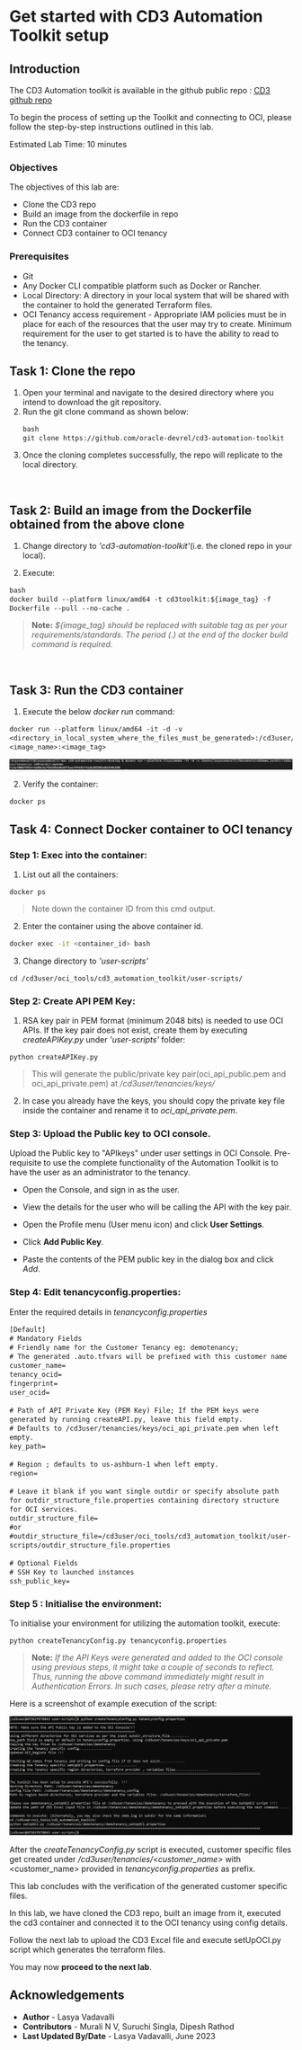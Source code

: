 # Get started with CD3 Automation Toolkit setup

## **Introduction**

The CD3 Automation toolkit is available in the github public repo : [CD3 github repo](https://github.com/oracle-devrel/cd3-automation-toolkit)  


To begin the process of setting up the Toolkit and connecting to OCI, please follow the step-by-step instructions outlined in this lab.

Estimated Lab Time: 10 minutes
<br>

### Objectives

The objectives of this lab are:

- Clone the CD3 repo
- Build an image from the dockerfile in repo
- Run the CD3 container
- Connect CD3 container to OCI tenancy

### Prerequisites

- Git 
- Any Docker CLI compatible platform such as Docker or Rancher.
- Local Directory: A directory in your local system that will be shared with the container to hold the generated Terraform files.
- OCI Tenancy access requirement - Appropriate IAM policies must be in place for each of the resources that the user may try to create. Minimum requirement for the user to get started is to have the ability to read to the tenancy.
 
## Task 1: Clone the repo

1. Open your terminal and navigate to the desired directory where you intend to download the git repository.
2. Run the git clone command as shown below:
    ```
    bash
    git clone https://github.com/oracle-devrel/cd3-automation-toolkit
    ```
3. Once the cloning completes successfully, the repo will replicate to the local directory.

<br>

## Task 2: Build an image from the Dockerfile obtained from the above clone

1. Change directory to *'cd3-automation-toolkit'*(i.e. the cloned repo in your local).

2. Execute:
```
bash 
docker build --platform linux/amd64 -t cd3toolkit:${image_tag} -f Dockerfile --pull --no-cache . 
```

> __Note:__ *${image_tag} should be replaced with suitable tag as per your requirements/standards. The period (.) at the end of the docker build command is required.*

<br>

## **Task 3: Run the CD3 container**

1. Execute the below *docker run* command:

```
docker run --platform linux/amd64 -it -d -v <directory_in_local_system_where_the_files_must_be_generated>:/cd3user/tenancies <image_name>:<image_tag>
```
![docker_run](images/docker_run.png "docker run command example")

2. Verify the container:
```
docker ps
```

## Task 4: Connect Docker container to OCI tenancy

###  **Step 1: Exec into the container:**
 
 1. List out all the containers:

```
docker ps
```
> Note down the container ID from this cmd output.

2. Enter the container using the above container id.

```bash
docker exec -it <container_id> bash
```
3. Change directory to *'user-scripts'*

```
cd /cd3user/oci_tools/cd3_automation_toolkit/user-scripts/
```
### **Step 2: Create API PEM Key:**

1. RSA key pair in PEM format (minimum 2048 bits) is needed to use OCI APIs. If the key pair does not exist, create them by executing *createAPIKey.py* under *'user-scripts'* folder:

``` 
python createAPIKey.py 
```

> This will generate the public/private key pair(oci_api_public.pem and oci_api_private.pem) at */cd3user/tenancies/keys/*

2. In case you already have the keys, you should copy the private key file inside the container and rename it to *oci_api_private.pem*.

### **Step 3: Upload the Public key to OCI console.**

Upload the Public key to "APIkeys" under user settings in OCI Console. Pre-requisite to use the complete functionality of the Automation Toolkit is to have the user as an administrator to the tenancy.

   - Open the Console, and sign in as the user.
   - View the details for the user who will be calling the API with the key pair.

   - Open the Profile menu (User menu icon) and click **User Settings**.

   - Click **Add Public Key**.
   - Paste the contents of the PEM public key in the dialog box and click *Add*.

### **Step 4: Edit tenancyconfig.properties:**

Enter the required details in *tenancyconfig.properties*

```
[Default]
# Mandatory Fields
# Friendly name for the Customer Tenancy eg: demotenancy;
# The generated .auto.tfvars will be prefixed with this customer name
customer_name=
tenancy_ocid=
fingerprint=
user_ocid=

# Path of API Private Key (PEM Key) File; If the PEM keys were generated by running createAPI.py, leave this field empty.
# Defaults to /cd3user/tenancies/keys/oci_api_private.pem when left empty.
key_path=

# Region ; defaults to us-ashburn-1 when left empty.
region=

# Leave it blank if you want single outdir or specify absolute path for outdir_structure_file.properties containing directory structure for OCI services.
outdir_structure_file=
#or
#outdir_structure_file=/cd3user/oci_tools/cd3_automation_toolkit/user-scripts/outdir_structure_file.properties

# Optional Fields
# SSH Key to launched instances
ssh_public_key=

```
### **Step 5 : Initialise the environment:**

To initialise your environment for utilizing the automation toolkit, execute:

```
python createTenancyConfig.py tenancyconfig.properties
```

> **Note:** *If the API Keys were generated and added to the OCI console using previous steps, it might take a couple of seconds to reflect. Thus, running the above command immediately might result in Authentication Errors.
In such cases, please retry after a minute.*

Here is a screenshot of example execution of the script:

![tenancyconfig](images/tenancyconfig.png "tenancy config execution example")
 
After the *createTenancyConfig.py* script is executed, customer specific files get created under */cd3user/tenancies/\<customer_name>* with \<customer_name> provided in *tenancyconfig.properties* as prefix.

This lab concludes with the verification of the generated customer specific files.

In this lab, we have cloned the CD3 repo, built an image from it, executed the cd3 container and connected it to the OCI tenancy using config details.

Follow the next lab to upload the CD3 Excel file and execute setUpOCI.py script which generates the terraform files. 

You may now __proceed to the next lab__.

## Acknowledgements

- __Author__ - Lasya Vadavalli
- __Contributors__ - Murali N V, Suruchi Singla, Dipesh Rathod
- __Last Updated By/Date__ - Lasya Vadavalli, June 2023
